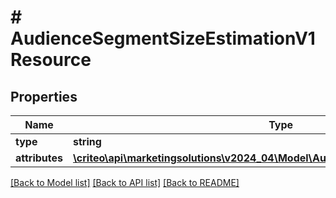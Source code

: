 # # AudienceSegmentSizeEstimationV1Resource

## Properties

Name | Type | Description | Notes
------------ | ------------- | ------------- | -------------
**type** | **string** |  | [optional]
**attributes** | [**\criteo\api\marketingsolutions\v2024_04\Model\AudienceSegmentSizeEstimationV1**](AudienceSegmentSizeEstimationV1.md) |  | [optional]

[[Back to Model list]](../../README.md#models) [[Back to API list]](../../README.md#endpoints) [[Back to README]](../../README.md)
